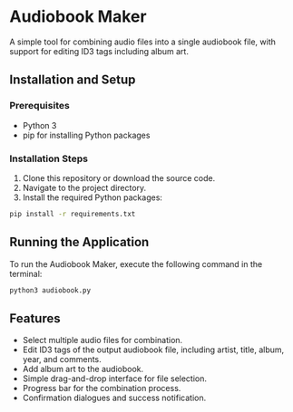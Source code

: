 # Audiobook Maker

A simple tool for combining audio files into a single audiobook file, with support for editing ID3 tags including album art.

## Installation and Setup

### Prerequisites

- Python 3
- pip for installing Python packages

### Installation Steps

1. Clone this repository or download the source code.
2. Navigate to the project directory.
3. Install the required Python packages:
```bash
pip install -r requirements.txt
```

## Running the Application

To run the Audiobook Maker, execute the following command in the terminal:

```bash
python3 audiobook.py
```

## Features

- Select multiple audio files for combination.
- Edit ID3 tags of the output audiobook file, including artist, title, album, year, and comments.
- Add album art to the audiobook.
- Simple drag-and-drop interface for file selection.
- Progress bar for the combination process.
- Confirmation dialogues and success notification.